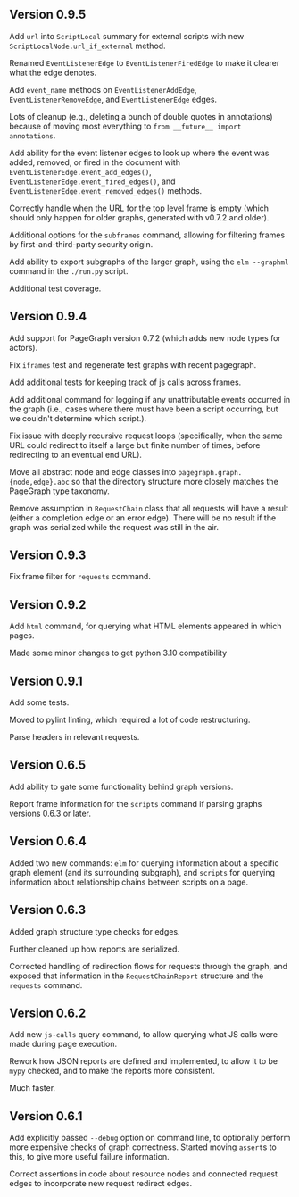 Version 0.9.5
---
Add `url` into `ScriptLocal` summary for external scripts with new
`ScriptLocalNode.url_if_external` method.

Renamed `EventListenerEdge` to `EventListenerFiredEdge` to make it clearer
what the edge denotes.

Add `event_name` methods on `EventListenerAddEdge`, `EventListenerRemoveEdge`,
and `EventListenerEdge` edges.

Lots of cleanup (e.g., deleting a bunch of double quotes in annotations)
because of moving most everything to `from __future__ import annotations`.

Add ability for the event listener edges to look up where the event was
added, removed, or fired in the document with
`EventListenerEdge.event_add_edges()`, `EventListenerEdge.event_fired_edges()`,
and `EventListenerEdge.event_removed_edges()` methods.

Correctly handle when the URL for the top level frame is empty (which
should only happen for older graphs, generated with v0.7.2 and older).

Additional options for the `subframes` command, allowing for filtering frames
by first-and-third-party security origin.

Add ability to export subgraphs of the larger graph, using the `elm --graphml`
command in the `./run.py` script.

Additional test coverage.


Version 0.9.4
---

Add support for PageGraph version 0.7.2 (which adds new node types for actors).

Fix `iframes` test and regenerate test graphs with recent pagegraph.

Add additional tests for keeping track of js calls across frames.

Add additional command for logging if any unattributable events occurred
in the graph (i.e., cases where there must have been a script occurring, but
we couldn't determine which script.).

Fix issue with deeply recursive request loops (specifically, when the
same URL could redirect to itself a large but finite number of times, before
redirecting to an eventual end URL).

Move all abstract node and edge classes into `pagegraph.graph.{node,edge}.abc`
so that the directory structure more closely matches the PageGraph type
taxonomy.

Remove assumption in `RequestChain` class that all requests will have a result
(either a completion edge or an error edge). There will be no result if the
graph was serialized while the request was still in the air.


Version 0.9.3
---

Fix frame filter for `requests` command.


Version 0.9.2
---

Add `html` command, for querying what HTML elements appeared in which pages.

Made some minor changes to get python 3.10 compatibility


Version 0.9.1
---

Add some tests.

Moved to pylint linting, which required a lot of code restructuring.

Parse headers in relevant requests.


Version 0.6.5
---
Add ability to gate some functionality behind graph versions.

Report frame information for the `scripts` command if parsing graphs
versions 0.6.3 or later.


Version 0.6.4
---
Added two new commands: `elm` for querying information about a specific
graph element (and its surrounding subgraph), and `scripts` for querying
information about relationship chains between scripts on a page.


Version 0.6.3
---
Added graph structure type checks for edges.

Further cleaned up how reports are serialized.

Corrected handling of redirection flows for requests through the graph,
and exposed that information in the `RequestChainReport` structure
and the `requests` command.


Version 0.6.2
---
Add new `js-calls` query command, to allow querying what JS calls were
made during page execution.

Rework how JSON reports are defined and implemented, to allow it to
be `mypy` checked, and to make the reports more consistent.

Much faster.


Version 0.6.1
---
Add explicitly passed `--debug` option on command line, to optionally
perform more expensive checks of graph correctness. Started moving
`assert`s to this, to give more useful failure information.

Correct assertions in code about resource nodes and connected request
edges to incorporate new request redirect edges.
